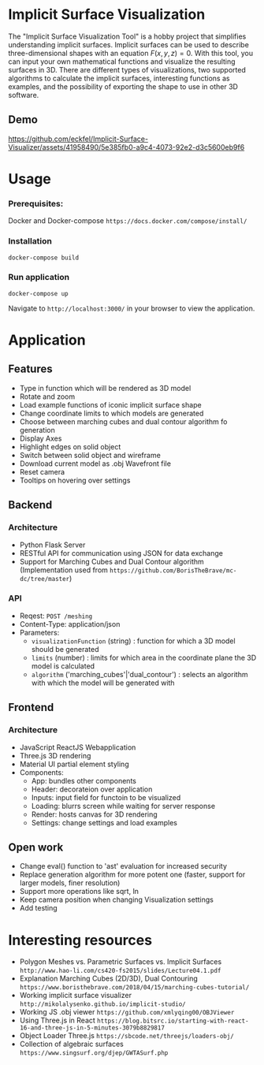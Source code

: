 # Implicit Surface Visualization 

The "Implicit Surface Visualization Tool" is a hobby project that simplifies understanding implicit surfaces. Implicit surfaces can be used to describe three-dimensional shapes with an equation $F(x,y,z)=0$. With this tool, you can input your own mathematical functions and visualize the resulting surfaces in 3D. There are different types of visualizations, two supported algorithms to calculate the implicit surfaces, interesting functions as examples, and the possibility of exporting the shape to use in other 3D software.

## Demo

https://github.com/eckfel/Implicit-Surface-Visualizer/assets/41958490/5e385fb0-a9c4-4073-92e2-d3c5600eb9f6

# Usage

### Prerequisites: 
Docker and Docker-compose `https://docs.docker.com/compose/install/`

### Installation
```
docker-compose build
```

### Run application
```
docker-compose up
```
Navigate to `http://localhost:3000/` in your browser to view the application.

# Application

## Features

- Type in function which will be rendered as 3D model
- Rotate and zoom
- Load example functions of iconic implicit surface shape
- Change coordinate limits to which models are generated
- Choose between marching cubes and dual contour algorithm fo generation
- Display Axes
- Highlight edges on solid object
- Switch between solid object and wireframe
- Download current model as .obj Wavefront file
- Reset camera
- Tooltips on hovering over settings

## Backend

### Architecture

- Python Flask Server
- RESTful API for communication using JSON for data exchange
- Support for Marching Cubes and Dual Contour algorithm (Implementation used from `https://github.com/BorisTheBrave/mc-dc/tree/master`)

### API

- Reqest: `POST /meshing`
- Content-Type: application/json
- Parameters:
    - `visualizationFunction` (string) : function for which a 3D model should be generated
    - `limits` (number) : limits for which area in the coordinate plane the 3D model is calculated
    - `algorithm` ('marching_cubes'|'dual_contour') : selects an algorithm with which the model will be generated with

## Frontend

### Architecture

- JavaScript ReactJS Webapplication
- Three.js 3D rendering
- Material UI partial element styling
- Components:
    - App: bundles other components
    - Header: decorateion over application
    - Inputs: input field for functoin to be visualized
    - Loading: blurrs screen while waiting for server response
    - Render: hosts canvas for 3D rendering
    - Settings: change settings and load examples

## Open work

- Change eval() function to 'ast' evaluation for increased security
- Replace generation algorithm for more potent one (faster, support for larger models, finer resolution)
- Support more operations like sqrt, ln
- Keep camera position when changing Visualization settings
- Add testing

# Interesting resources
- Polygon Meshes vs. Parametric Surfaces vs. Implicit Surfaces `http://www.hao-li.com/cs420-fs2015/slides/Lecture04.1.pdf`
- Explanation Marching Cubes (2D/3D), Dual Contouring `https://www.boristhebrave.com/2018/04/15/marching-cubes-tutorial/`
- Working implicit surface visualizer `http://mikolalysenko.github.io/implicit-studio/`
- Working JS .obj viewer `https://github.com/xmlyqing00/OBJViewer`
- Using Three.js in React `https://blog.bitsrc.io/starting-with-react-16-and-three-js-in-5-minutes-3079b8829817`
- Object Loader Three.js `https://sbcode.net/threejs/loaders-obj/`
- Collection of algebraic surfaces `https://www.singsurf.org/djep/GWTASurf.php`
